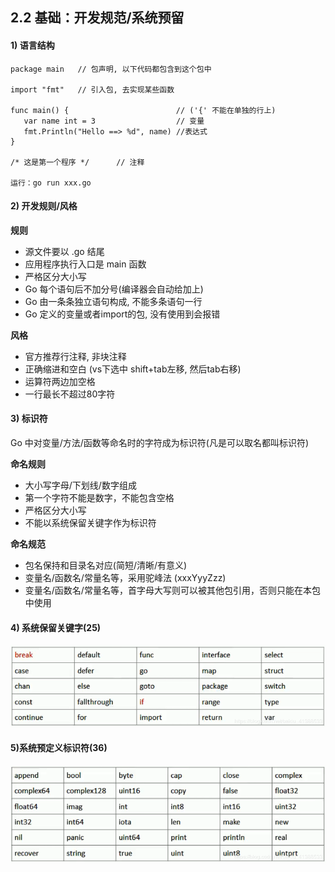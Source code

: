 ## 2.2 基础：开发规范/系统预留


#### 1) 语言结构
```
package main   // 包声明, 以下代码都包含到这个包中

import "fmt"   // 引入包, 去实现某些函数 

func main() {                        // ('{' 不能在单独的行上)
   var name int = 3                  // 变量
   fmt.Println("Hello ==> %d", name) //表达式
}

/* 这是第一个程序 */      // 注释

运行：go run xxx.go
```


#### 2) 开发规则/风格
**规则**
* 源文件要以 .go 结尾   
* 应用程序执行入口是 main 函数   
* 严格区分大小写
* Go 每个语句后不加分号(编译器会自动给加上)
* Go 由一条条独立语句构成, 不能多条语句一行
* Go 定义的变量或者import的包, 没有使用到会报错

**风格**
* 官方推荐行注释, 非块注释
* 正确缩进和空白 (vs下选中 shift+tab左移, 然后tab右移)
* 运算符两边加空格
* 一行最长不超过80字符


#### 3) 标识符
Go 中对变量/方法/函数等命名时的字符成为标识符(凡是可以取名都叫标识符)

**命名规则**    
* 大小写字母/下划线/数字组成
* 第一个字符不能是数字，不能包含空格
* 严格区分大小写
* 不能以系统保留关键字作为标识符
    
**命名规范**     
* 包名保持和目录名对应(简短/清晰/有意义)    
* 变量名/函数名/常量名等，采用驼峰法 (xxxYyyZzz)    
* 变量名/函数名/常量名等，首字母大写则可以被其他包引用，否则只能在本包中使用    

#### 4) 系统保留关键字(25)   
![](../_static/02_03.png)


#### 5)系统预定义标识符(36)    
![](../_static/02_02.png)

